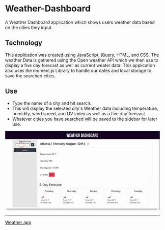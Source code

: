 # Weather-Dashboard
A Weather Dashboard application which shows users weather data based on the cities they input.

## Technology
This application was created using JavaScript, jQuery, HTML, and CSS. The weather Data is gathered using the Open weather API which we then use to display a five day forecast as well as current weater data. This application also uses the moment.js Library to handle our dates and local storage to save the searched cities.

## Use
- Type the name of a city and hit search.
- This will display the selected city's Weather data including temperature, humidity, wind speed, and UV index as well as a five day forecast.
- Whatever cities you have searched will be saved to the sidebar for later use.

![ScreenShot](Document.gif)

- - -
[Weather app](https://santu14.github.io/Weather-Dashboard/)
